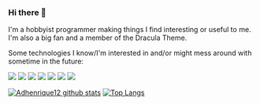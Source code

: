 ### Hi there 👋

I'm a hobbyist programmer making things I find interesting or useful to me. I'm also a big fan and a member of the Dracula Theme.

Some technologies I know/I'm interested in and/or might mess around with sometime in the future:

<img src="https://img.shields.io/badge/python%20-%2314354C.svg?&style=for-the-badge&logo=python&logoColor=white"/> <img src="https://img.shields.io/badge/go-%2300ADD8.svg?&style=for-the-badge&logo=go&logoColor=white"/> <img src="https://img.shields.io/badge/c%20-%2300599C.svg?&style=for-the-badge&logo=c&logoColor=white"/> <img src="https://img.shields.io/badge/javascript%20-%23323330.svg?&style=for-the-badge&logo=javascript&logoColor=%23F7DF1E"/>  <img src="https://img.shields.io/badge/react%20-%2320232a.svg?&style=for-the-badge&logo=react&logoColor=%2361DAFB"/> <img src="https://img.shields.io/badge/django%20-%23092E20.svg?&style=for-the-badge&logo=django&logoColor=white"/> <img src="https://img.shields.io/badge/flask%20-%23000.svg?&style=for-the-badge&logo=flask&logoColor=white"/>

[![Adhenrique12 github stats](https://github-readme-stats.vercel.app/api?username=Adhenrique12)](https://github.com/anuraghazra/github-readme-stats) [![Top Langs](https://github-readme-stats.vercel.app/api/top-langs/?username=Adhenrique12&layout=compact)](https://github.com/anuraghazra/github-readme-stats)
